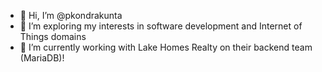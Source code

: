 - 👋 Hi, I’m @pkondrakunta
- 👀 I’m exploring my interests in software development and Internet of Things domains
- 🌱 I’m currently working with Lake Homes Realty on their backend team (MariaDB)!

<!---
pkondrakunta/pkondrakunta is a ✨ special ✨ repository because its `README.md` (this file) appears on your GitHub profile.
You can click the Preview link to take a look at your changes.
--->
